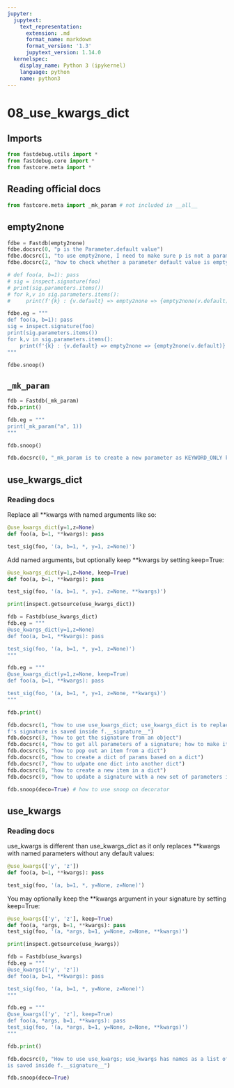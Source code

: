 ```yaml
---
jupyter:
  jupytext:
    text_representation:
      extension: .md
      format_name: markdown
      format_version: '1.3'
      jupytext_version: 1.14.0
  kernelspec:
    display_name: Python 3 (ipykernel)
    language: python
    name: python3
---
```


# 08_use_kwargs_dict


## Imports

```python
from fastdebug.utils import *
from fastdebug.core import *
from fastcore.meta import *
```

## Reading official docs

```python
from fastcore.meta import _mk_param # not included in __all__
```

## empty2none

```python
fdbe = Fastdb(empty2none)
fdbe.docsrc(0, "p is the Parameter.default value")
fdbe.docsrc(1, "to use empty2none, I need to make sure p is not a parameter, but parameter.default")
fdbe.docsrc(2, "how to check whether a parameter default value is empty")
```

```python
# def foo(a, b=1): pass
# sig = inspect.signature(foo)
# print(sig.parameters.items())
# for k,v in sig.parameters.items():
#     print(f'{k} : {v.default} => empty2none => {empty2none(v.default)}')
```

```python
fdbe.eg = """
def foo(a, b=1): pass
sig = inspect.signature(foo)
print(sig.parameters.items())
for k,v in sig.parameters.items():
    print(f'{k} : {v.default} => empty2none => {empty2none(v.default)}')
"""
```

```python
fdbe.snoop()
```

## `_mk_param`

```python
fdb = Fastdb(_mk_param)
fdb.print()
```

```python
fdb.eg = """
print(_mk_param("a", 1))
"""
```

```python
fdb.snoop()
```

```python
fdb.docsrc(0, "_mk_param is to create a new parameter as KEYWORD_ONLY kind; n is its name in string; d is its default value")
```

## use_kwargs_dict


### Reading docs

<!-- #region -->
Replace all **kwargs with named arguments like so:
```python
@use_kwargs_dict(y=1,z=None)
def foo(a, b=1, **kwargs): pass

test_sig(foo, '(a, b=1, *, y=1, z=None)')
```
Add named arguments, but optionally keep **kwargs by setting keep=True:
```python
@use_kwargs_dict(y=1,z=None, keep=True)
def foo(a, b=1, **kwargs): pass

test_sig(foo, '(a, b=1, *, y=1, z=None, **kwargs)')
```
<!-- #endregion -->

```python
print(inspect.getsource(use_kwargs_dict))
```

```python
fdb = Fastdb(use_kwargs_dict)
fdb.eg = """
@use_kwargs_dict(y=1,z=None)
def foo(a, b=1, **kwargs): pass

test_sig(foo, '(a, b=1, *, y=1, z=None)')
"""

fdb.eg = """
@use_kwargs_dict(y=1,z=None, keep=True)
def foo(a, b=1, **kwargs): pass

test_sig(foo, '(a, b=1, *, y=1, z=None, **kwargs)')
"""
```

```python
fdb.print()
```

```python
fdb.docsrc(1, "how to use use_kwargs_dict; use_kwargs_dict is to replace **kwargs with newly created KEYWORD_ONLY params based on a dict; \
f's signature is saved inside f.__signature__")
fdb.docsrc(3, "how to get the signature from an object")
fdb.docsrc(4, "how to get all parameters of a signature; how to make it into a dict; ")
fdb.docsrc(5, "how to pop out an item from a dict")
fdb.docsrc(6, "how to create a dict of params based on a dict")
fdb.docsrc(7, "how to udpate one dict into another dict")
fdb.docsrc(8, "how to create a new item in a dict")
fdb.docsrc(9, "how to update a signature with a new set of parameters in the form of a dict values")
```

```python
fdb.snoop(deco=True) # how to use snoop on decorator
```

## use_kwargs


### Reading docs

<!-- #region -->
use_kwargs is different than use_kwargs_dict as it only replaces **kwargs with named parameters without any default values:
```python
@use_kwargs(['y', 'z'])
def foo(a, b=1, **kwargs): pass

test_sig(foo, '(a, b=1, *, y=None, z=None)')
```
You may optionally keep the **kwargs argument in your signature by setting keep=True:
```python
@use_kwargs(['y', 'z'], keep=True)
def foo(a, *args, b=1, **kwargs): pass
test_sig(foo, '(a, *args, b=1, y=None, z=None, **kwargs)')
```
<!-- #endregion -->

```python
print(inspect.getsource(use_kwargs))
```

```python
fdb = Fastdb(use_kwargs)
fdb.eg = """
@use_kwargs(['y', 'z'])
def foo(a, b=1, **kwargs): pass

test_sig(foo, '(a, b=1, *, y=None, z=None)')
"""

fdb.eg = """
@use_kwargs(['y', 'z'], keep=True)
def foo(a, *args, b=1, **kwargs): pass
test_sig(foo, '(a, *args, b=1, y=None, z=None, **kwargs)')
"""
```

```python
fdb.print()
```

```python
fdb.docsrc(0, "How to use use_kwargs; use_kwargs has names as a list of strings; all the newly created params have None as default value; f's signature \
is saved inside f.__signature__")
```

```python
fdb.snoop(deco=True)
```

```python

```
